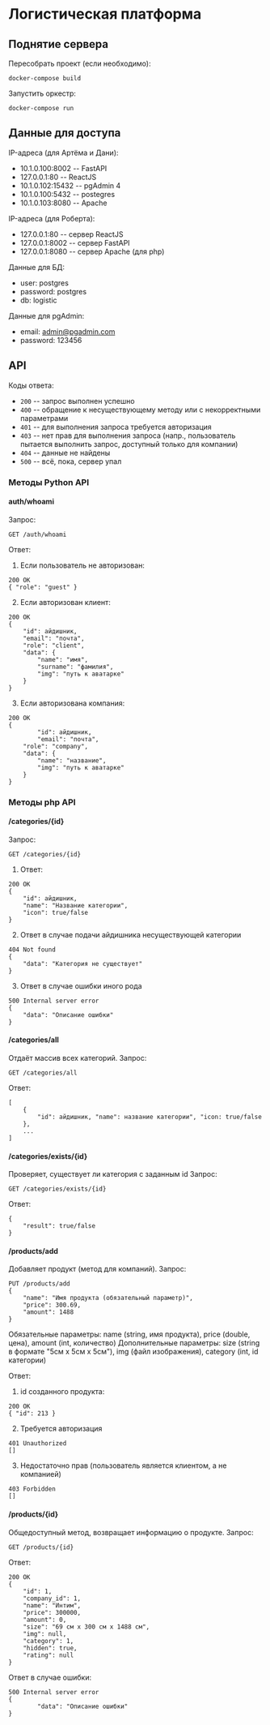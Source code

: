 # Логистическая платформа
## Поднятие сервера
Пересобрать проект (если необходимо):
```
docker-compose build
```

Запустить оркестр:
```
docker-compose run
```

## Данные для доступа
IP-адреса (для Артёма и Дани):
- 10.1.0.100:8002 -- FastAPI
- 127.0.0.1:80 -- ReactJS
- 10.1.0.102:15432 -- pgAdmin 4
- 10.1.0.100:5432 -- postegres
- 10.1.0.103:8080 -- Apache

IP-адреса (для Роберта):
- 127.0.0.1:80 -- сервер ReactJS
- 127.0.0.1:8002 -- сервер FastAPI
- 127.0.0.1:8080 -- сервер Apache (для php)

Данные для БД:
- user: postgres
- password: postgres
- db: logistic

Данные для pgAdmin:
- email: admin@pgadmin.com
- password: 123456


## API

Коды ответа:
- ``` 200 ``` -- запрос выполнен успешно
- ``` 400 ``` -- обращение к несуществующему методу или с некорректными параметрами
- ``` 401 ``` -- для выполнения запроса требуется авторизация
- ``` 403 ``` -- нет прав для выполнения запроса (напр., пользователь пытается выполнить запрос, доступный только для компании)
- ``` 404 ``` -- данные не найдены
- ``` 500 ``` -- всё, пока, сервер упал

### Методы Python API
#### auth/whoami
Запрос:
```
GET /auth/whoami
```
Ответ:
1. Если пользователь не авторизован:
```
200 OK
{ "role": "guest" }
```

2. Если авторизован клиент:
```
200 OK
{
	"id": айдишник,
	"email": "почта",
	"role": "client",
	"data": {
		"name": "имя",
		"surname": "фамилия",
		"img": "путь к аватарке"
	}
}
```

3. Если авторизована компания:
```
200 OK
{
        "id": айдишник,
        "email": "почта",
	"role": "company",
	"data": {
		"name": "название",
		"img": "путь к аватарке"
	}
}
```

### Методы php API
#### /categories/{id}
Запрос:
```
GET /categories/{id}
```

1. Ответ:
```
200 OK
{
	"id": айдишник,
	"name": "Название категории",
	"icon": true/false
}
```
2. Ответ в случае подачи айдишника несуществующей категории
```
404 Not found
{
	"data": "Категория не существует"
}
```
3. Ответ в случае ошибки иного рода
```
500 Internal server error
{
	"data": "Описание ошибки"
}
```

#### /categories/all
Отдаёт массив всех категорий.
Запрос:
```
GET /categories/all
```
Ответ:
```
[
	{
		"id": айдишник, "name": название категории", "icon: true/false
	},
	...
]
```

#### /categories/exists/{id}
Проверяет, существует ли категория с заданным id
Запрос:
```
GET /categories/exists/{id}
```
Ответ:
```
{
	"result": true/false
}
```

#### /products/add
Добавляет продукт (метод для компаний).
Запрос:
```
PUT /products/add
{
	"name": "Имя продукта (обязательный параметр)",
	"price": 300.69,
	"amount": 1488
}
```
Обязательные параметры: name (string, имя продукта), price (double, цена), amount (int, количество)
Дополнительные параметры: size (string в формате "5см x 5см x 5см"), img (файл изображения), category (int, id категории)

Ответ:
1. id созданного продукта:
```
200 OK
{ "id": 213 }
```

2. Требуется авторизация
```
401 Unauthorized
[]
```

3. Недостаточно прав (пользователь является клиентом, а не компанией)
```
403 Forbidden
[]
```

#### /products/{id}
Общедоступный метод, возвращает информацию о продукте.
Запрос:
```
GET /products/{id}
```

Ответ:
```
200 OK
{
    "id": 1,
    "company_id": 1,
    "name": "Интим",
    "price": 300000,
    "amount": 0,
    "size": "69 см x 300 см x 1488 см",
    "img": null,
    "category": 1,
    "hidden": true,
    "rating": null
}
```
Ответ в случае ошибки:
```
500 Internal server error
{
        "data": "Описание ошибки"
}
```
